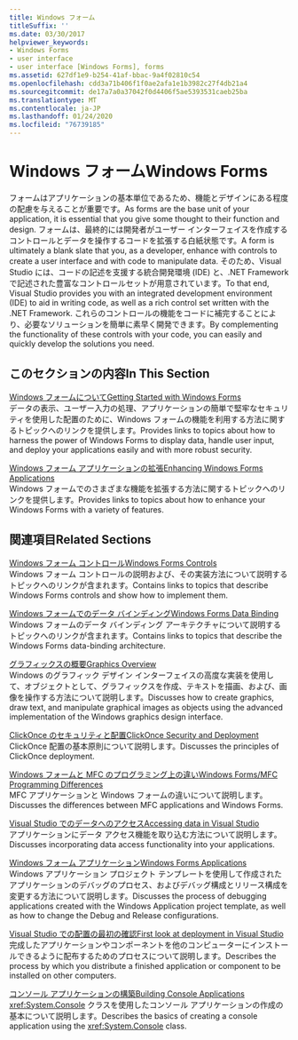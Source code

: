 ```yaml
---
title: Windows フォーム
titleSuffix: ''
ms.date: 03/30/2017
helpviewer_keywords:
- Windows Forms
- user interface
- user interface [Windows Forms], forms
ms.assetid: 627df1e9-b254-41af-bbac-9a4f02810c54
ms.openlocfilehash: cdd3a71b406f1f0ae2afa1e1b3982c27f4db21a4
ms.sourcegitcommit: de17a7a0a37042f0d4406f5ae5393531caeb25ba
ms.translationtype: MT
ms.contentlocale: ja-JP
ms.lasthandoff: 01/24/2020
ms.locfileid: "76739185"
---
```

# <a name="windows-forms"></a><span data-ttu-id="2bdae-102">Windows フォーム</span><span class="sxs-lookup"><span data-stu-id="2bdae-102">Windows Forms</span></span>
<span data-ttu-id="2bdae-103">フォームはアプリケーションの基本単位であるため、機能とデザインにある程度の配慮を与えることが重要です。</span><span class="sxs-lookup"><span data-stu-id="2bdae-103">As forms are the base unit of your application, it is essential that you give some thought to their function and design.</span></span> <span data-ttu-id="2bdae-104">フォームは、最終的には開発者がユーザー インターフェイスを作成するコントロールとデータを操作するコードを拡張する白紙状態です。</span><span class="sxs-lookup"><span data-stu-id="2bdae-104">A form is ultimately a blank slate that you, as a developer, enhance with controls to create a user interface and with code to manipulate data.</span></span> <span data-ttu-id="2bdae-105">そのため、Visual Studio には、コードの記述を支援する統合開発環境 (IDE) と、.NET Framework で記述された豊富なコントロールセットが用意されています。</span><span class="sxs-lookup"><span data-stu-id="2bdae-105">To that end, Visual Studio provides you with an integrated development environment (IDE) to aid in writing code, as well as a rich control set written with the .NET Framework.</span></span> <span data-ttu-id="2bdae-106">これらのコントロールの機能をコードに補完することにより、必要なソリューションを簡単に素早く開発できます。</span><span class="sxs-lookup"><span data-stu-id="2bdae-106">By complementing the functionality of these controls with your code, you can easily and quickly develop the solutions you need.</span></span>  
  
## <a name="in-this-section"></a><span data-ttu-id="2bdae-107">このセクションの内容</span><span class="sxs-lookup"><span data-stu-id="2bdae-107">In This Section</span></span>  
 [<span data-ttu-id="2bdae-108">Windows フォームについて</span><span class="sxs-lookup"><span data-stu-id="2bdae-108">Getting Started with Windows Forms</span></span>](getting-started-with-windows-forms.md)  
 <span data-ttu-id="2bdae-109">データの表示、ユーザー入力の処理、アプリケーションの簡単で堅牢なセキュリティを使用した配置のために、Windows フォームの機能を利用する方法に関するトピックへのリンクを提供します。</span><span class="sxs-lookup"><span data-stu-id="2bdae-109">Provides links to topics about how to harness the power of Windows Forms to display data, handle user input, and deploy your applications easily and with more robust security.</span></span>  
  
 [<span data-ttu-id="2bdae-110">Windows フォーム アプリケーションの拡張</span><span class="sxs-lookup"><span data-stu-id="2bdae-110">Enhancing Windows Forms Applications</span></span>](./advanced/index.md)  
 <span data-ttu-id="2bdae-111">Windows フォームでのさまざまな機能を拡張する方法に関するトピックへのリンクを提供します。</span><span class="sxs-lookup"><span data-stu-id="2bdae-111">Provides links to topics about how to enhance your Windows Forms with a variety of features.</span></span>  
  
## <a name="related-sections"></a><span data-ttu-id="2bdae-112">関連項目</span><span class="sxs-lookup"><span data-stu-id="2bdae-112">Related Sections</span></span>  
 [<span data-ttu-id="2bdae-113">Windows フォーム コントロール</span><span class="sxs-lookup"><span data-stu-id="2bdae-113">Windows Forms Controls</span></span>](./controls/index.md)  
 <span data-ttu-id="2bdae-114">Windows フォーム コントロールの説明および、その実装方法について説明するトピックへのリンクが含まれます。</span><span class="sxs-lookup"><span data-stu-id="2bdae-114">Contains links to topics that describe Windows Forms controls and show how to implement them.</span></span>  
  
 [<span data-ttu-id="2bdae-115">Windows フォームでのデータ バインディング</span><span class="sxs-lookup"><span data-stu-id="2bdae-115">Windows Forms Data Binding</span></span>](windows-forms-data-binding.md)  
 <span data-ttu-id="2bdae-116">Windows フォームのデータ バインディング アーキテクチャについて説明するトピックへのリンクが含まれます。</span><span class="sxs-lookup"><span data-stu-id="2bdae-116">Contains links to topics that describe the Windows Forms data-binding architecture.</span></span>  
  
 [<span data-ttu-id="2bdae-117">グラフィックスの概要</span><span class="sxs-lookup"><span data-stu-id="2bdae-117">Graphics Overview</span></span>](./advanced/graphics-overview-windows-forms.md)  
 <span data-ttu-id="2bdae-118">Windows のグラフィック デザイン インターフェイスの高度な実装を使用して、オブジェクトとして、グラフィックスを作成、テキストを描画、および、画像を操作する方法について説明します。</span><span class="sxs-lookup"><span data-stu-id="2bdae-118">Discusses how to create graphics, draw text, and manipulate graphical images as objects using the advanced implementation of the Windows graphics design interface.</span></span>  
  
 [<span data-ttu-id="2bdae-119">ClickOnce のセキュリティと配置</span><span class="sxs-lookup"><span data-stu-id="2bdae-119">ClickOnce Security and Deployment</span></span>](/visualstudio/deployment/clickonce-security-and-deployment)  
 <span data-ttu-id="2bdae-120">ClickOnce 配置の基本原則について説明します。</span><span class="sxs-lookup"><span data-stu-id="2bdae-120">Discusses the principles of ClickOnce deployment.</span></span>  
  
 [<span data-ttu-id="2bdae-121">Windows フォームと MFC のプログラミング上の違い</span><span class="sxs-lookup"><span data-stu-id="2bdae-121">Windows Forms/MFC Programming Differences</span></span>](/cpp/dotnet/windows-forms-mfc-programming-differences)  
 <span data-ttu-id="2bdae-122">MFC アプリケーションと Windows フォームの違いについて説明します。</span><span class="sxs-lookup"><span data-stu-id="2bdae-122">Discusses the differences between MFC applications and Windows Forms.</span></span>  
  
 [<span data-ttu-id="2bdae-123">Visual Studio でのデータへのアクセス</span><span class="sxs-lookup"><span data-stu-id="2bdae-123">Accessing data in Visual Studio</span></span>](/visualstudio/data-tools/accessing-data-in-visual-studio)  
 <span data-ttu-id="2bdae-124">アプリケーションにデータ アクセス機能を取り込む方法について説明します。</span><span class="sxs-lookup"><span data-stu-id="2bdae-124">Discusses incorporating data access functionality into your applications.</span></span>  
  
 [<span data-ttu-id="2bdae-125">Windows フォーム アプリケーション</span><span class="sxs-lookup"><span data-stu-id="2bdae-125">Windows Forms Applications</span></span>](/visualstudio/debugger/debugging-preparation-windows-forms-applications)  
 <span data-ttu-id="2bdae-126">Windows アプリケーション プロジェクト テンプレートを使用して作成されたアプリケーションのデバッグのプロセス、およびデバッグ構成とリリース構成を変更する方法について説明します。</span><span class="sxs-lookup"><span data-stu-id="2bdae-126">Discusses the process of debugging applications created with the Windows Application project template, as well as how to change the Debug and Release configurations.</span></span>  
  
 [<span data-ttu-id="2bdae-127">Visual Studio での配置の最初の確認</span><span class="sxs-lookup"><span data-stu-id="2bdae-127">First look at deployment in Visual Studio</span></span>](/visualstudio/deployment/deploying-applications-services-and-components)  
 <span data-ttu-id="2bdae-128">完成したアプリケーションやコンポーネントを他のコンピューターにインストールできるように配布するためのプロセスについて説明します。</span><span class="sxs-lookup"><span data-stu-id="2bdae-128">Describes the process by which you distribute a finished application or component to be installed on other computers.</span></span>  
  
 [<span data-ttu-id="2bdae-129">コンソール アプリケーションの構築</span><span class="sxs-lookup"><span data-stu-id="2bdae-129">Building Console Applications</span></span>](../../standard/building-console-apps.md)  
 <span data-ttu-id="2bdae-130"><xref:System.Console> クラスを使用したコンソール アプリケーションの作成の基本について説明します。</span><span class="sxs-lookup"><span data-stu-id="2bdae-130">Describes the basics of creating a console application using the <xref:System.Console> class.</span></span>
